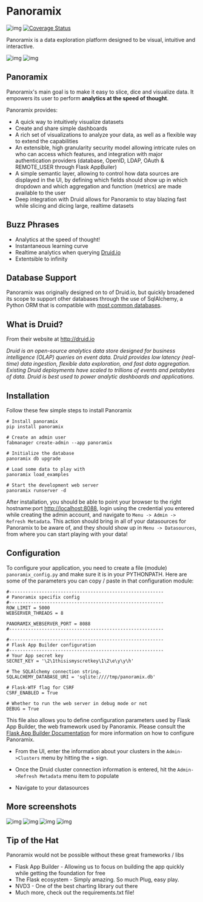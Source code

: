 Panoramix
=========
![img](https://travis-ci.org/mistercrunch/panoramix.svg?branch=master)
[![Coverage Status](https://coveralls.io/repos/mistercrunch/panoramix/badge.svg?branch=master&service=github)](https://coveralls.io/github/mistercrunch/panoramix?branch=master)

Panoramix is a data exploration platform designed to be visual, intuitive
and interactive.

![img](http://i.imgur.com/bi09J9X.png)
![img](http://i.imgur.com/aOaH0ty.png)

Panoramix
---------
Panoramix's main goal is to make it easy to slice, dice and visualize data. 
It empowers its user to perform **analytics at the speed of thought**.

Panoramix provides:
* A quick way to intuitively visualize datasets
* Create and share simple dashboards
* A rich set of visualizations to analyze your data, as well as a flexible
    way to extend the capabilities
* An extensible, high granularity security model allowing intricate rules
    on who can access which features, and integration with major
    authentication providers (database, OpenID, LDAP, OAuth & REMOTE_USER
    through Flask AppBuiler)
* A simple semantic layer, allowing to control how data sources are 
    displayed in the UI,
    by defining which fields should show up in which dropdown and which
    aggregation and function (metrics) are made available to the user
* Deep integration with Druid allows for Panoramix to stay blazing fast while
    slicing and dicing large, realtime datasets


Buzz Phrases
------------

* Analytics at the speed of thought!
* Instantaneous learning curve
* Realtime analytics when querying [Druid.io](http://druid.io)
* Extentsible to infinity

Database Support
----------------

Panoramix was originally designed on to of Druid.io, but quickly broadened
its scope to support other databases through the use of SqlAlchemy, a Python
ORM that is compatible with
[most common databases](http://docs.sqlalchemy.org/en/rel_1_0/core/engines.html). 


What is Druid?
-------------
From their website at http://druid.io

*Druid is an open-source analytics data store designed for 
business intelligence (OLAP) queries on event data. Druid provides low 
latency (real-time) data ingestion, flexible data exploration, 
and fast data aggregation. Existing Druid deployments have scaled to 
trillions of events and petabytes of data. Druid is best used to 
power analytic dashboards and applications.*


Installation
------------

Follow these few simple steps to install Panoramix

```
# Install panoramix
pip install panoramix

# Create an admin user
fabmanager create-admin --app panoramix

# Initialize the database
panoramix db upgrade

# Load some data to play with
panoramix load_examples

# Start the development web server
panoramix runserver -d
```

After installation, you should be able to point your browser to the right
hostname:port [http://localhost:8088](http://localhost:8088), login using
the credential you entered while creating the admin account, and navigate to
`Menu -> Admin -> Refresh Metadata`. This action should bring in all of 
your datasources for Panoramix to be aware of, and they should show up in
`Menu -> Datasources`, from where you can start playing with your data!

Configuration
-------------

To configure your application, you need to create a file (module) 
`panoramix_config.py` and make sure it is in your PYTHONPATH. Here are some
of the parameters you can copy / paste in that configuration module:

```
#---------------------------------------------------------
# Panoramix specifix config
#---------------------------------------------------------
ROW_LIMIT = 5000
WEBSERVER_THREADS = 8

PANORAMIX_WEBSERVER_PORT = 8088
#---------------------------------------------------------

#---------------------------------------------------------
# Flask App Builder configuration
#---------------------------------------------------------
# Your App secret key
SECRET_KEY = '\2\1thisismyscretkey\1\2\e\y\y\h'

# The SQLAlchemy connection string.
SQLALCHEMY_DATABASE_URI = 'sqlite:////tmp/panoramix.db'

# Flask-WTF flag for CSRF
CSRF_ENABLED = True

# Whether to run the web server in debug mode or not
DEBUG = True
```

This file also allows you to define configuration parameters used by
Flask App Builder, the web framework used by Panoramix. Please consult
the [Flask App Builder Documentation](http://flask-appbuilder.readthedocs.org/en/latest/config.html) for more information on how to configure Panoramix.


* From the UI, enter the information about your clusters in the 
``Admin->Clusters`` menu by hitting the + sign. 

* Once the Druid cluster connection information is entered, hit the 
``Admin->Refresh Metadata`` menu item to populate

* Navigate to your datasources

More screenshots
----------------

![img](http://i.imgur.com/Rt6gNQ9.png)
![img](http://i.imgur.com/t7VOtqQ.png)
![img](http://i.imgur.com/PaiFQnH.png)
![img](http://i.imgur.com/CdcGHuC.png)


Tip of the Hat
--------------

Panoramix would not be possible without these great frameworks / libs

* Flask App Builder - Allowing us to focus on building the app quickly while
getting the foundation for free
* The Flask ecosystem - Simply amazing. So much Plug, easy play.
* NVD3 - One of the best charting library out there
* Much more, check out the requirements.txt file!
